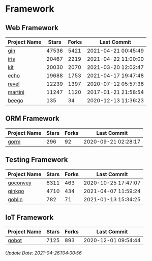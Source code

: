 # Framework

## Web Framework
| Project Name | Stars | Forks | Last Commit |
| ------------ | ----- | ----- | ----------- |
| [gin](https://github.com/gin-gonic/gin) | 47536 | 5421 | 2021-04-21 00:45:49 |
| [iris](https://github.com/kataras/iris) | 20467 | 2219 | 2021-04-22 11:00:00 |
| [kit](https://github.com/go-kit/kit) | 20030 | 2070 | 2021-03-20 12:02:47 |
| [echo](https://github.com/labstack/echo) | 19688 | 1753 | 2021-04-17 19:47:48 |
| [revel](https://github.com/revel/revel) | 12239 | 1397 | 2020-07-12 05:57:36 |
| [martini](https://github.com/go-martini/martini) | 11247 | 1120 | 2017-01-21 21:58:54 |
| [beego](https://github.com/astaxie/beego) | 135 | 34 | 2020-12-13 11:36:23 |

## ORM Framework
| Project Name | Stars | Forks | Last Commit |
| ------------ | ----- | ----- | ----------- |
| [gorm](https://github.com/jinzhu/gorm) | 296 | 92 | 2020-09-21 02:28:17 |

## Testing Framework
| Project Name | Stars | Forks | Last Commit |
| ------------ | ----- | ----- | ----------- |
| [goconvey](https://github.com/smartystreets/goconvey) | 6311 | 463 | 2020-10-25 17:47:07 |
| [ginkgo](https://github.com/onsi/ginkgo) | 4710 | 434 | 2021-04-07 11:59:24 |
| [goblin](https://github.com/franela/goblin) | 782 | 71 | 2021-01-13 15:34:25 |

## IoT Framework
| Project Name | Stars | Forks | Last Commit |
| ------------ | ----- | ----- | ----------- |
| [gobot](https://github.com/hybridgroup/gobot) | 7125 | 893 | 2020-12-01 09:54:44 |

*Update Date: 2021-04-26T04:00:56*